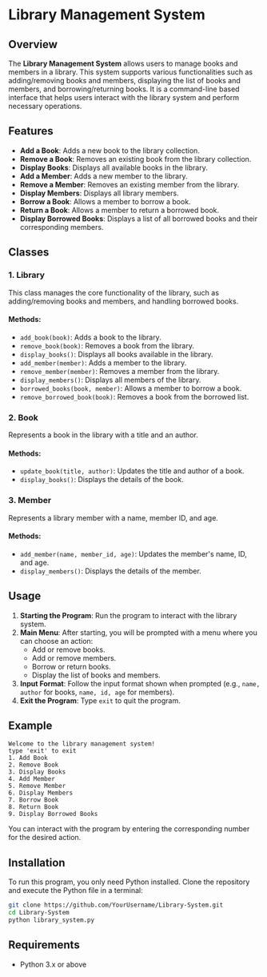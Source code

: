 
# Library Management System

## Overview

The **Library Management System** allows users to manage books and members in a library. This system supports various functionalities such as adding/removing books and members, displaying the list of books and members, and borrowing/returning books. It is a command-line based interface that helps users interact with the library system and perform necessary operations.

## Features

- **Add a Book**: Adds a new book to the library collection.
- **Remove a Book**: Removes an existing book from the library collection.
- **Display Books**: Displays all available books in the library.
- **Add a Member**: Adds a new member to the library.
- **Remove a Member**: Removes an existing member from the library.
- **Display Members**: Displays all library members.
- **Borrow a Book**: Allows a member to borrow a book.
- **Return a Book**: Allows a member to return a borrowed book.
- **Display Borrowed Books**: Displays a list of all borrowed books and their corresponding members.

## Classes

### 1. **Library**
This class manages the core functionality of the library, such as adding/removing books and members, and handling borrowed books.

#### Methods:
- `add_book(book)`: Adds a book to the library.
- `remove_book(book)`: Removes a book from the library.
- `display_books()`: Displays all books available in the library.
- `add_member(member)`: Adds a member to the library.
- `remove_member(member)`: Removes a member from the library.
- `display_members()`: Displays all members of the library.
- `borrowed_books(book, member)`: Allows a member to borrow a book.
- `remove_borrowed_book(book)`: Removes a book from the borrowed list.

### 2. **Book**
Represents a book in the library with a title and an author.

#### Methods:
- `update_book(title, author)`: Updates the title and author of a book.
- `display_books()`: Displays the details of the book.

### 3. **Member**
Represents a library member with a name, member ID, and age.

#### Methods:
- `add_member(name, member_id, age)`: Updates the member's name, ID, and age.
- `display_members()`: Displays the details of the member.

## Usage

1. **Starting the Program**: Run the program to interact with the library system.
2. **Main Menu**: After starting, you will be prompted with a menu where you can choose an action:
   - Add or remove books.
   - Add or remove members.
   - Borrow or return books.
   - Display the list of books and members.
3. **Input Format**: Follow the input format shown when prompted (e.g., `name, author` for books, `name, id, age` for members).
4. **Exit the Program**: Type `exit` to quit the program.

## Example

```plaintext
Welcome to the library management system!
type 'exit' to exit
1. Add Book
2. Remove Book
3. Display Books
4. Add Member
5. Remove Member
6. Display Members
7. Borrow Book
8. Return Book
9. Display Borrowed Books
```

You can interact with the program by entering the corresponding number for the desired action.

## Installation

To run this program, you only need Python installed. Clone the repository and execute the Python file in a terminal:

```bash
git clone https://github.com/YourUsername/Library-System.git
cd Library-System
python library_system.py
```

## Requirements

- Python 3.x or above

